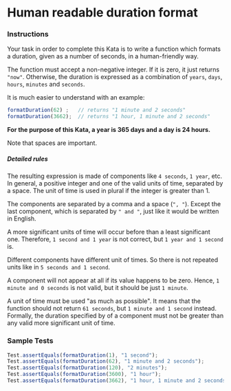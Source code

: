 # Human readable duration format

### Instructions
Your task in order to complete this Kata is to write a function which formats a duration, given as a number of seconds, 
in a human-friendly way.

The function must accept a non-negative integer. If it is zero, it just returns `"now"`. Otherwise, the duration is 
expressed as a combination of `years`, `days`, `hours`, `minutes` and `seconds`.

It is much easier to understand with an example:
```js
formatDuration(62) ;   // returns "1 minute and 2 seconds"
formatDuration(3662);  // returns "1 hour, 1 minute and 2 seconds"
```

**For the purpose of this Kata, a year is 365 days and a day is 24 hours.**

Note that spaces are important.

##### Detailed rules
The resulting expression is made of components like `4 seconds`, `1 year`, etc. In general, a positive integer and one 
of the valid units of time, separated by a space. The unit of time is used in plural if the integer is greater than 1.

The components are separated by a comma and a space (`", "`). Except the last component, which is separated by 
`" and "`, just like it would be written in English.

A more significant units of time will occur before than a least significant one. Therefore, `1 second and 1 year` is 
not correct, but `1 year and 1 second` is.

Different components have different unit of times. So there is not repeated units like in `5 seconds and 1 second`.

A component will not appear at all if its value happens to be zero. Hence, `1 minute and 0 seconds` is not valid, but 
it should be just `1 minute`.

A unit of time must be used "as much as possible". It means that the function should not return `61 seconds`, but 
`1 minute and 1 second` instead. Formally, the duration specified by of a component must not be greater than any valid 
more significant unit of time.

### Sample Tests
```js
Test.assertEquals(formatDuration(1), "1 second");
Test.assertEquals(formatDuration(62), "1 minute and 2 seconds");
Test.assertEquals(formatDuration(120), "2 minutes");
Test.assertEquals(formatDuration(3600), "1 hour");
Test.assertEquals(formatDuration(3662), "1 hour, 1 minute and 2 seconds");
```
